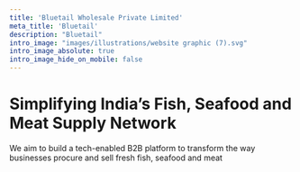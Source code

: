 ```yaml
---
title: 'Bluetail Wholesale Private Limited'
meta_title: 'Bluetail'
description: "Bluetail"
intro_image: "images/illustrations/website graphic (7).svg"
intro_image_absolute: true
intro_image_hide_on_mobile: false
---
```


# Simplifying India’s Fish, Seafood and Meat Supply Network

We aim to build a tech-enabled B2B platform to transform the way businesses procure and sell fresh fish, seafood and meat

